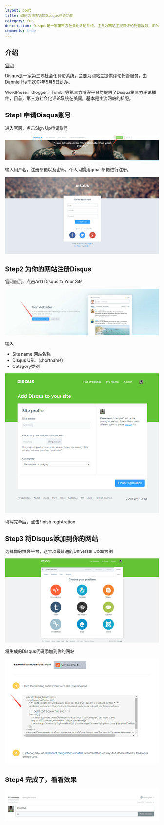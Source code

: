 ```yaml
---
layout: post
title: 如何为博客添加Disqus评论功能
category: fun
description: Disqus是一家第三方社会化评论系统，主要为网站主提供评论托管服务，由Danniel Ha于2007年5月5日创办。
comments: true
---
```


## 介绍

<a href="http://jekyllthemes.org/">官网</a>

Disqus是一家第三方社会化评论系统，主要为网站主提供评论托管服务，由Danniel Ha于2007年5月5日创办。

WordPress、Blogger、Tumblr等第三方博客平台均提供了Disqus第三方评论插件，目前，第三方社会化评论系统在美国，基本是主流网站的标配。

## Step1 申请Disqus账号

进入官网，点击Sign Up申请账号

<p class="picture"><img alt="" src="/assets/img/2013-12-20/sign-up.jpg"/></p>

输入用户名，注册邮箱以及密码，个人习惯用gmail邮箱进行注册。

<p class="picture"><img alt="" src="/assets/img/2013-12-20/disqus-register.jpg"/></p>

## Step2 为你的网站注册Disqus

官网首页，点击Add Disqus to Your Site

<p class="picture"><img alt="" src="/assets/img/2013-12-20/add-disqus.jpg"/></p>

输入

- Site name 网站名称
- Disqus URL（shortname）
- Category类别

<p class="picture"><img alt="" src="/assets/img/2013-12-20/registration.jpg"/></p>

填写完毕后，点击Finish registration

## Step3 将Disqus添加到你的网站

选择你的博客平台，这里以最普通的Universal Code为例

<p class="picture"><img alt="" src="/assets/img/2013-12-20/choose-platform.jpg"/></p>

将生成的Disqus代码添加到你的网站

<p class="picture"><img alt="" src="/assets/img/2013-12-20/js.jpg"/></p>

## Step4 完成了，看看效果

<p class="picture"><img alt="" src="/assets/img/2013-12-20/test.jpg"/></p>
